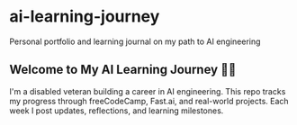 # ai-learning-journey
Personal portfolio and learning journal on my path to AI engineering
## Welcome to My AI Learning Journey 👨‍💻  
I'm a disabled veteran building a career in AI engineering. This repo tracks my progress through freeCodeCamp, Fast.ai, and real-world projects. Each week I post updates, reflections, and learning milestones.
